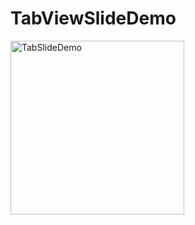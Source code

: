 # TabViewSlideDemo

<img width="278" alt="TabSlideDemo" src="https://user-images.githubusercontent.com/3993516/136359281-a8f5972e-2889-4bb1-912f-bc3988d69fb6.png">
